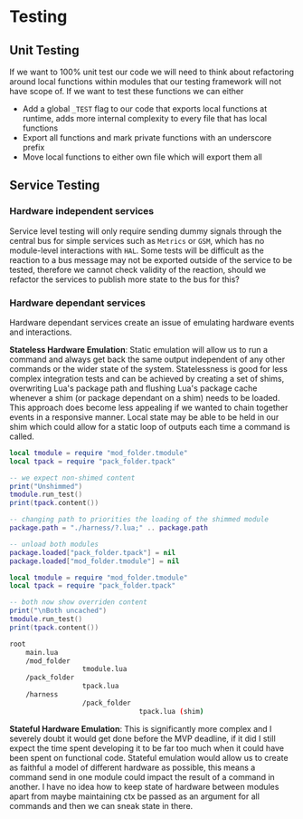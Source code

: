 # Testing

## Unit Testing

If we want to 100% unit test our code we will need to think about refactoring around local functions within modules that our
testing framework will not have scope of. If we want to test these functions we can either

- Add a global `_TEST` flag to our code that exports local functions at runtime, adds more internal complexity to every file that has local functions
- Export all functions and mark private functions with an underscore prefix
- Move local functions to either own file which will export them all

## Service Testing

### Hardware independent services

Service level testing will only require sending dummy signals through the central bus for simple services such as `Metrics` or `GSM`,
which has no module-level interactions with `HAL`. Some tests will be difficult as the reaction to a bus message may not be
exported outside of the service to be tested, therefore we cannot check validity of the reaction,
should we refactor the services to publish more state to the bus for this?

### Hardware dependant services

Hardware dependant services create an issue of emulating hardware events and interactions.

**Stateless Hardware Emulation**: Static emulation will allow us to run a command and always get back the same output independent of any other commands
or the wider state of the system. Statelessness is good for less complex integration tests and can be achieved by creating a set of shims, overwriting
Lua's package path and flushing Lua's package cache whenever a shim (or package dependant on a shim) needs to be loaded. This approach does become less appealing
if we wanted to chain together events in a responsive manner. Local state may be able to be held in our shim which could allow for a static loop of outputs each time a
command is called.

```lua
local tmodule = require "mod_folder.tmodule"
local tpack = require "pack_folder.tpack"

-- we expect non-shimed content
print("Unshimmed")
tmodule.run_test()
print(tpack.content())

-- changing path to priorities the loading of the shimmed module
package.path = "./harness/?.lua;" .. package.path

-- unload both modules
package.loaded["pack_folder.tpack"] = nil
package.loaded["mod_folder.tmodule"] = nil

local tmodule = require "mod_folder.tmodule"
local tpack = require "pack_folder.tpack"

-- both now show overriden content
print("\nBoth uncached")
tmodule.run_test()
print(tpack.content())
```

```bash
root
    main.lua
    /mod_folder
                  tmodule.lua
    /pack_folder
                  tpack.lua
    /harness
                  /pack_folder
                                tpack.lua (shim)
```

**Stateful Hardware Emulation**: This is significantly more complex and I severely doubt it would get done before the MVP deadline, if it did I still expect the
time spent developing it to be far too much when it could have been spent on functional code. Stateful emulation would allow us to create as faithful a model of different
hardware as possible, this means a command send in one module could impact the result of a command in another. I have no idea how to keep state of hardware between modules
apart from maybe maintaining ctx be passed as an argument for all commands and then we can sneak state in there.
